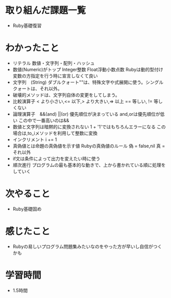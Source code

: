 # 取り組んだ課題一覧
- Ruby基礎復習

# わかったこと
- リテラル  数値・文字列・配列・ハッシュ
- 数値(Numeric)がトップ Integer整数 Float浮動小数点数  Rubyは動的型付け　変数の方指定を行う時に宣言しなくて良い
- 文字列　(String) ダブルクォート""は、特殊文字や式展開に使う。シングルクォートは、それ以外。
- 破壊的メソッドは、文字列自体の変更をしてしまう。
- 比較演算子 < より小さい,<= 以下,> より大きい,=> 以上 == 等しい, != 等しくない
- 論理演算子　&&(and) ||(or) 優先順位が決まっている and,orは優先順位が低い この中で一番高いのは&&
- 数値と文字列は暗黙的に変換されない 1 + '1'ではもちろんエラーになる この場合は,to_iメソッドを利用して整数に変換
- インクリメント i += 1
- 真偽値とは命題の真偽値を示す値  Rubyの真偽値のルール 偽 = false,nil 真 = それ以外
- if文は条件によって出力を変えたい時に使う
- 順次進行  プログラムの最も基本的な動きで、上から書かれている順に処理をしていく


# 次やること
- Ruby基礎固め

# 感じたこと
- Rubyの易しいプログラム問題集みたいなのをやった方が早いし自信がつくかも

# 学習時間
- 1.5時間

